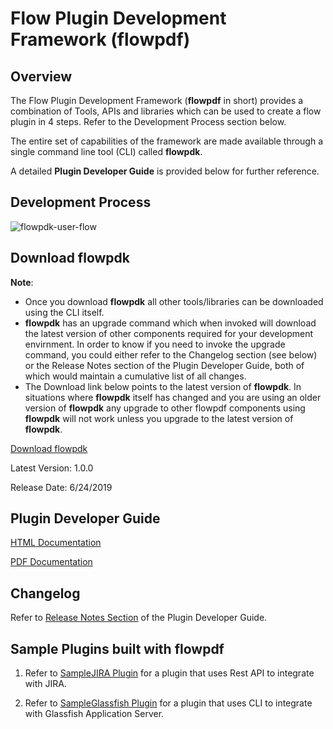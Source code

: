 # Flow Plugin Development Framework (flowpdf)

## Overview
The Flow Plugin Development Framework (**flowpdf** in short) provides a combination of Tools, APIs and libraries which can be used to create a flow plugin in 4 steps. Refer to the Development Process section below.

The entire set of capabilities of the framework are made available through a single command line tool (CLI) called **flowpdk**.

A detailed **Plugin Developer Guide** is provided below for further reference.

## Development Process

![flowpdk-user-flow](https://user-images.githubusercontent.com/6411605/59960113-f55c5980-9477-11e9-89b4-f044b3c56843.png)

## Download flowpdk
**Note**:
- Once you download **flowpdk** all other tools/libraries can be downloaded using the CLI itself.
- **flowpdk** has an upgrade command which when invoked will download the latest version of other components required for your development envirnment. In order to know if you need to invoke the upgrade command, you could either refer to the Changelog section (see below) or the Release Notes section of the Plugin Developer Guide, both of which would maintain a cumulative list of all changes.
- The Download link below points to the latest version of **flowpdk**. In situations where **flowpdk** itself has changed and you are using an older version of **flowpdk** any upgrade to other flowpdf components using **flowpdk** will not work unless you upgrade to the latest version of **flowpdk**.

[Download flowpdk](https://flowpdf-libraries.s3.amazonaws.com/flowpdf-cli.zip)

Latest Version: 1.0.0

Release Date: 6/24/2019

## Plugin Developer Guide

  [HTML Documentation](https://plugin-dev-guide.s3-us-west-1.amazonaws.com/latest/index.html)

  [PDF Documentation](https://plugin-dev-guide.s3-us-west-1.amazonaws.com/latest/PluginDeveloperGuide.pdf)

## Changelog

Refer to [Release Notes Section](https://plugin-dev-guide.s3-us-west-1.amazonaws.com/latest/releasenotes.html) of the Plugin Developer Guide. 

## Sample Plugins built with flowpdf

1. Refer to [SampleJIRA Plugin](SampleJIRA/README.md) for a plugin that uses Rest API to integrate with JIRA.

2. Refer to [SampleGlassfish Plugin](SampleGlassfish/README.md) for a plugin that uses CLI to integrate with Glassfish Application Server.
